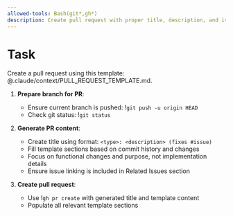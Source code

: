 ```yaml
---
allowed-tools: Bash(git*,gh*)
description: Create pull request with proper title, description, and issue linking
---
```


# Task

Create a pull request using this template: @.claude/context/PULL_REQUEST_TEMPLATE.md.

1. **Prepare branch for PR**:
   - Ensure current branch is pushed: !`git push -u origin HEAD`
   - Check git status: !`git status`

2. **Generate PR content**:
   - Create title using format: `<type>: <description> (fixes #issue)`
   - Fill template sections based on commit history and changes
   - Focus on functional changes and purpose, not implementation details
   - Ensure issue linking is included in Related Issues section

3. **Create pull request**:
   - Use !`gh pr create` with generated title and template content
   - Populate all relevant template sections
